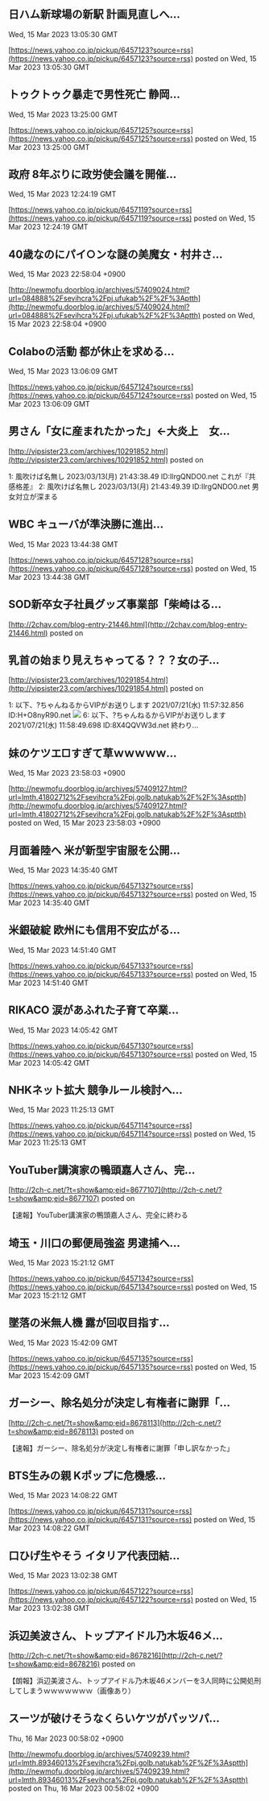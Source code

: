 

## 日ハム新球場の新駅 計画見直しへ...
  Wed, 15 Mar 2023 13:05:30 GMT

[https://news.yahoo.co.jp/pickup/6457123?source=rss](https://news.yahoo.co.jp/pickup/6457123?source=rss)
posted on Wed, 15 Mar 2023 13:05:30 GMT

<!--more-->



## トゥクトゥク暴走で男性死亡 静岡...
  Wed, 15 Mar 2023 13:25:00 GMT

[https://news.yahoo.co.jp/pickup/6457125?source=rss](https://news.yahoo.co.jp/pickup/6457125?source=rss)
posted on Wed, 15 Mar 2023 13:25:00 GMT

<!--more-->



## 政府 8年ぶりに政労使会議を開催...
  Wed, 15 Mar 2023 12:24:19 GMT

[https://news.yahoo.co.jp/pickup/6457119?source=rss](https://news.yahoo.co.jp/pickup/6457119?source=rss)
posted on Wed, 15 Mar 2023 12:24:19 GMT

<!--more-->



## 40歳なのにパイ○ンな謎の美魔女・村井さ...
  Wed, 15 Mar 2023 22:58:04 +0900

[http://newmofu.doorblog.jp/archives/57409024.html?url=084888%2Fsevihcra%2Fpj.ufukab%2F%2F%3Aptth](http://newmofu.doorblog.jp/archives/57409024.html?url=084888%2Fsevihcra%2Fpj.ufukab%2F%2F%3Aptth)
posted on Wed, 15 Mar 2023 22:58:04 +0900

<!--more-->



## Colaboの活動 都が休止を求める...
  Wed, 15 Mar 2023 13:06:09 GMT

[https://news.yahoo.co.jp/pickup/6457124?source=rss](https://news.yahoo.co.jp/pickup/6457124?source=rss)
posted on Wed, 15 Mar 2023 13:06:09 GMT

<!--more-->



## 男さん「女に産まれたかった」←大炎上　女...
  

[http://vipsister23.com/archives/10291852.html](http://vipsister23.com/archives/10291852.html)
posted on 

<!--more-->

1: 風吹けば名無し 2023/03/13(月) 21:43:38.49 ID:IlrgQNDO0.net これが『共感格差』 2: 風吹けば名無し 2023/03/13(月) 21:43:49.39 ID:IlrgQNDO0.net 男女対立が深まる

## WBC キューバが準決勝に進出...
  Wed, 15 Mar 2023 13:44:38 GMT

[https://news.yahoo.co.jp/pickup/6457128?source=rss](https://news.yahoo.co.jp/pickup/6457128?source=rss)
posted on Wed, 15 Mar 2023 13:44:38 GMT

<!--more-->



## SOD新卒女子社員グッズ事業部「柴崎はる...
  

[http://2chav.com/blog-entry-21446.html](http://2chav.com/blog-entry-21446.html)
posted on 

<!--more-->



## 乳首の始まり見えちゃってる？？？女の子...
  

[http://vipsister23.com/archives/10291854.html](http://vipsister23.com/archives/10291854.html)
posted on 

<!--more-->

1: 以下、?ちゃんねるからVIPがお送りします 2021/07/21(水) 11:57:32.856 ID:H+O8nyR90.net ![](https://livedoor.blogimg.jp/vipsister23/imgs/6/e/6e994c56-s.jpg) 6: 以下、?ちゃんねるからVIPがお送りします 2021/07/21(水) 11:58:49.698 ID:8X4QQVW3d.net 終わり...

##  妹のケツエ□すぎて草ｗｗｗｗｗ...
  Wed, 15 Mar 2023 23:58:03 +0900

[http://newmofu.doorblog.jp/archives/57409127.html?url=lmth.41802712%2Fsevihcra%2Fpj.golb.natukab%2F%2F%3Asptth](http://newmofu.doorblog.jp/archives/57409127.html?url=lmth.41802712%2Fsevihcra%2Fpj.golb.natukab%2F%2F%3Asptth)
posted on Wed, 15 Mar 2023 23:58:03 +0900

<!--more-->



## 月面着陸へ 米が新型宇宙服を公開...
  Wed, 15 Mar 2023 14:35:40 GMT

[https://news.yahoo.co.jp/pickup/6457132?source=rss](https://news.yahoo.co.jp/pickup/6457132?source=rss)
posted on Wed, 15 Mar 2023 14:35:40 GMT

<!--more-->



## 米銀破綻 欧州にも信用不安広がる...
  Wed, 15 Mar 2023 14:51:40 GMT

[https://news.yahoo.co.jp/pickup/6457133?source=rss](https://news.yahoo.co.jp/pickup/6457133?source=rss)
posted on Wed, 15 Mar 2023 14:51:40 GMT

<!--more-->



## RIKACO 涙があふれた子育て卒業...
  Wed, 15 Mar 2023 14:05:42 GMT

[https://news.yahoo.co.jp/pickup/6457130?source=rss](https://news.yahoo.co.jp/pickup/6457130?source=rss)
posted on Wed, 15 Mar 2023 14:05:42 GMT

<!--more-->



## NHKネット拡大 競争ルール検討へ...
  Wed, 15 Mar 2023 11:25:13 GMT

[https://news.yahoo.co.jp/pickup/6457114?source=rss](https://news.yahoo.co.jp/pickup/6457114?source=rss)
posted on Wed, 15 Mar 2023 11:25:13 GMT

<!--more-->



## YouTuber講演家の鴨頭嘉人さん、完...
  

[http://2ch-c.net/?t=show&amp;eid=8677107](http://2ch-c.net/?t=show&amp;eid=8677107)
posted on 

<!--more-->

【速報】YouTuber講演家の鴨頭嘉人さん、完全に終わる

## 埼玉・川口の郵便局強盗 男逮捕へ...
  Wed, 15 Mar 2023 15:21:12 GMT

[https://news.yahoo.co.jp/pickup/6457134?source=rss](https://news.yahoo.co.jp/pickup/6457134?source=rss)
posted on Wed, 15 Mar 2023 15:21:12 GMT

<!--more-->



## 墜落の米無人機 露が回収目指す...
  Wed, 15 Mar 2023 15:42:09 GMT

[https://news.yahoo.co.jp/pickup/6457135?source=rss](https://news.yahoo.co.jp/pickup/6457135?source=rss)
posted on Wed, 15 Mar 2023 15:42:09 GMT

<!--more-->



## ガーシー、除名処分が決定し有権者に謝罪「...
  

[http://2ch-c.net/?t=show&amp;eid=8678113](http://2ch-c.net/?t=show&amp;eid=8678113)
posted on 

<!--more-->

【速報】ガーシー、除名処分が決定し有権者に謝罪「申し訳なかった」

## BTS生みの親 Kポップに危機感...
  Wed, 15 Mar 2023 14:08:22 GMT

[https://news.yahoo.co.jp/pickup/6457131?source=rss](https://news.yahoo.co.jp/pickup/6457131?source=rss)
posted on Wed, 15 Mar 2023 14:08:22 GMT

<!--more-->



## 口ひげ生やそう イタリア代表団結...
  Wed, 15 Mar 2023 13:02:38 GMT

[https://news.yahoo.co.jp/pickup/6457122?source=rss](https://news.yahoo.co.jp/pickup/6457122?source=rss)
posted on Wed, 15 Mar 2023 13:02:38 GMT

<!--more-->



## 浜辺美波さん、トップアイドル乃木坂46メ...
  

[http://2ch-c.net/?t=show&amp;eid=8678216](http://2ch-c.net/?t=show&amp;eid=8678216)
posted on 

<!--more-->

【朗報】浜辺美波さん、トップアイドル乃木坂46メンバーを3人同時に公開処刑してしまうｗｗｗｗｗｗｗ（画像あり）

##  スーツが破けそうなくらいケツがパッツパ...
  Thu, 16 Mar 2023 00:58:02 +0900

[http://newmofu.doorblog.jp/archives/57409239.html?url=lmth.89346013%2Fsevihcra%2Fpj.golb.natukab%2F%2F%3Asptth](http://newmofu.doorblog.jp/archives/57409239.html?url=lmth.89346013%2Fsevihcra%2Fpj.golb.natukab%2F%2F%3Asptth)
posted on Thu, 16 Mar 2023 00:58:02 +0900

<!--more-->


